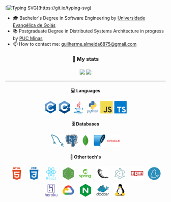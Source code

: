 [![Typing SVG](https://readme-typing-svg.demolab.com?font=Fira+Code&size=24&duration=3000&pause=1000&color=38BDAE&width=435&lines=Hey+guys!+What's+up?)](https://git.io/typing-svg)

- 🎓 Bachelor's Degree in Software Engineering by [Universidade Evangélica de Goiás](https://www4.unievangelica.edu.br/)
- 📚 Postgraduate Degree in Distributed Systems Architecture in progress by [PUC Minas](https://www.pucminas.br/destaques/Paginas/default.aspx)
- 📫 How to contact me: guilherme.almeida6875@gmail.com

<div align="center">
  <h3> 🚀 My stats <h3>
  <img height="139em" src="https://github-readme-stats-sigma-five.vercel.app/api?username=oguialmeida&show_icons=true&theme=tokyonight&include_all_commits=false&count_private=true"/>
  <img height="139em" src="https://github-readme-stats-sigma-five.vercel.app/api/top-langs/?username=oguialmeida&layout=compact&langs_count=16&theme=tokyonight"/>
  <hr>
  <h4>💻 Languages</h4>
  <img src="https://github.com/devicons/devicon/blob/master/icons/c/c-original.svg" alt="C" height="40" width="40" title="C"/>
  <img src="https://github.com/devicons/devicon/blob/master/icons/cplusplus/cplusplus-original.svg" alt="C++" height="40" width="40" title="C++"/>
  <img src="https://github.com/devicons/devicon/blob/master/icons/java/java-original.svg" alt="Java" height="40" width="40" title="Java"/>
  <img src="https://github.com/devicons/devicon/blob/master/icons/python/python-original-wordmark.svg" alt="Python" height="40" width="40" title="Python"/>
  <img src="https://github.com/devicons/devicon/blob/master/icons/javascript/javascript-original.svg" alt="JavaScript" height="40" width="40" title="JavaScript"/>
  <img src="https://github.com/devicons/devicon/blob/master/icons/typescript/typescript-original.svg" alt="TypeScript" height="40" width="40" title="TypeScript"/>
  
  <h4>🗄️ Databases</h4>
  <img alt="MySQL" title="MySQL" height="40" width="40" src="https://github.com/devicons/devicon/blob/master/icons/mysql/mysql-original.svg">
  <img alt="Postgres" title="Postgres" height="40" width="40" src="https://github.com/devicons/devicon/blob/master/icons/postgresql/postgresql-original.svg">
  <img alt="MongoDB" title="MongoDB" height="40" width="40" src="https://github.com/devicons/devicon/blob/master/icons/mongodb/mongodb-original.svg">
  <img alt="Sqlite" title="Sqlite" height="40" width="40" src="https://github.com/devicons/devicon/blob/master/icons/sqlite/sqlite-original.svg">
  <img alt="Oracle" title="Oracle" height="40" width="40" src="https://github.com/devicons/devicon/blob/master/icons/oracle/oracle-original.svg">
  
  <h4>🤖 Other tech's</h4>
  <img alt="Gui-C" title="HTML" height="40" width="40" style="margin: 1%" src="https://github.com/devicons/devicon/blob/master/icons/html5/html5-plain-wordmark.svg"/>
  <img alt="Gui-C" title="CSS" height="40" width="40" style="margin: 1%" src="https://github.com/devicons/devicon/blob/master/icons/css3/css3-plain-wordmark.svg"/>
  <img alt="Gui-C" title="React Library" height="40" width="40" style="margin: 1%" src="https://github.com/devicons/devicon/blob/master/icons/react/react-original-wordmark.svg"/>
  <img alt="Gui-C" title="NodeJS Interpreter" height="40" width="40" style="margin: 1%" src="https://github.com/devicons/devicon/blob/master/icons/nodejs/nodejs-plain.svg"/>
  <img alt="Gui-C" title="Spring Framework" height="40" width="40" style="margin: 1%" src="https://github.com/devicons/devicon/blob/master/icons/spring/spring-original-wordmark.svg"/>
  <img alt="Gui-C" title="Flask Framework" height="40" width="40" style="margin: 1%" src="https://github.com/devicons/devicon/blob/master/icons/flask/flask-original.svg"/>
  <img alt="Gui-C" title="Electron Framework" height="40" width="40" style="margin: 1%" src="https://github.com/devicons/devicon/blob/master/icons/electron/electron-original.svg"/>
  <img alt="Gui-C" title="NPM Package Manager" height="40" width="40" style="margin: 1%" src="https://github.com/devicons/devicon/blob/master/icons/npm/npm-original-wordmark.svg"/>
  <img alt="Gui-C" title="Yarn Package Manager" height="40" width="40" style="margin: 1%" src="https://github.com/devicons/devicon/blob/master/icons/yarn/yarn-original.svg"/>
  <img alt="Gui-C" title="Heroku Cloud Plataform" height="40" width="40" style="margin: 1%" src="https://github.com/devicons/devicon/blob/master/icons/heroku/heroku-original-wordmark.svg"/>
  <img alt="Gui-C" title="Google Cloud Plataform" height="40" width="40" style="margin: 1%" src="https://github.com/devicons/devicon/blob/master/icons/googlecloud/googlecloud-original.svg"/>
  <img alt="Gui-C" title="NGINX Server" height="40" width="40" style="margin: 1%" src="https://github.com/devicons/devicon/blob/master/icons/nginx/nginx-original.svg"/>
  <img alt="Gui-C" title="Docker Container Service" height="40" width="40" style="margin: 1%" src="https://github.com/devicons/devicon/blob/master/icons/docker/docker-original-wordmark.svg"/>
  <img alt="Gui-C" title="Linux"  height="40" width="40" style="margin: 1%" src="https://github.com/devicons/devicon/blob/master/icons/linux/linux-original.svg"/>
</div>
